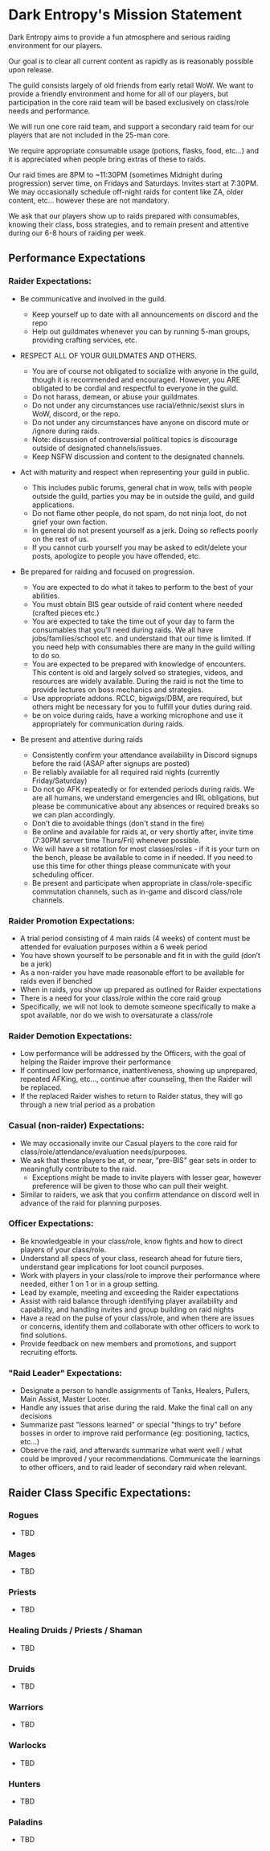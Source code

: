 # Dark Entropy's Mission Statement

Dark Entropy aims to provide a fun atmosphere and serious raiding environment for our players. 

Our goal is to clear all current content as rapidly as is reasonably possible upon release.

The guild consists largely of old friends from early retail WoW. We want to provide a friendly environment and home for all of our players, but participation in the core raid team will be based exclusively on class/role needs and performance. 

We will run one core raid team, and support a secondary raid team for our players that are not included in the 25-man core. 

We require appropriate consumable usage (potions, flasks, food, etc…) and it is appreciated when people bring extras of these to raids. 

Our raid times are 8PM to ~11:30PM (sometimes Midnight during progression) server time, on Fridays and Saturdays. Invites start at 7:30PM. We may occasionally schedule off-night raids for content like ZA, older content, etc... however these are not mandatory.

We ask that our players show up to raids prepared with consumables, knowing their class, boss strategies, and to remain present and attentive during our 6-8 hours of raiding per week.

## Performance Expectations

### Raider Expectations:
- Be communicative and involved in the guild. 
	- Keep yourself up to date with all announcements on discord and the repo 
	- Help out guildmates whenever you can by running 5-man groups, providing crafting services, etc. 

- RESPECT ALL OF YOUR GUILDMATES AND OTHERS. 
	- You are of course not obligated to socialize with anyone in the guild, though it is recommended and encouraged. However, you ARE obligated to be cordial and respectful to everyone in the guild. 
	- Do not harass, demean, or abuse your guildmates. 
	- Do not under any circumstances use racial/ethnic/sexist slurs in WoW, discord, or the repo. 
	- Do not under any circumstances have anyone on discord mute or /ignore during raids. 
	- Note: discussion of controversial political topics is discourage outside of designated channels/issues.
	- Keep NSFW discussion and content to the designated channels. 
	
- Act with maturity and respect when representing your guild in public. 
	- This includes public forums, general chat in wow, tells with people outside the guild, parties you may be in outside the guild, and guild applications. 
	- Do not flame other people, do not spam, do not ninja loot, do not grief your own faction. 
	- In general do not present yourself as a jerk. Doing so reflects poorly on the rest of us.
	- If you cannot curb yourself you may be asked to edit/delete your posts, apologize to people you have offended, etc. 
	
- Be prepared for raiding and focused on progression.
	- You are expected to do what it takes to perform to the best of your abilities. 
	- You must obtain BIS gear outside of raid content where needed (crafted pieces etc.) 
	- You are expected to take the time out of your day to farm the consumables that you'll need during raids. We all have jobs/families/school etc. and understand that our time is limited. If you need help with consumables there are many in the guild willing to do so. 
	- You are expected to be prepared with knowledge of encounters. This content is old and largely solved so strategies, videos, and resources are widely available. During the raid is not the time to provide lectures on boss mechanics and strategies. 
	- Use appropriate addons. RCLC, bigwigs/DBM, are required, but others might be necessary for you to fulfill your duties during raid.  
	- be on voice during raids, have a working microphone and use it appropriately for communication during raids. 

	
- Be present and attentive during raids
	- Consistently confirm your attendance availability in Discord signups before the raid (ASAP after signups are posted)
	- Be reliably available for all required raid nights (currently Friday/Saturday)
	- Do not go AFK repeatedly or for extended periods during raids. We are all humans, we understand emergencies and IRL obligations, but please be communicative about any absences or required breaks so we can plan accordingly. 
	- Don’t die to avoidable things (don't stand in the fire)
	- Be online and available for raids at, or very shortly after, invite time (7:30PM server time Thurs/Fri) whenever possible. 
	- We will have a sit rotation for most classes/roles - if it is your turn on the bench, please be available to come in if needed. If you need to use this time for other things please communicate with your scheduling officer. 
	- Be present and participate when appropriate in class/role-specific commutation channels, such as in-game and discord class/role channels.

### Raider Promotion Expectations:
- A trial period consisting of 4 main raids (4 weeks) of content must be attended for evaluation purposes within a 6 week period
- You have shown yourself to be personable and fit in with the guild (don’t be a jerk)
- As a non-raider you have made reasonable effort to be available for raids even if benched
- When in raids, you show up prepared as outlined for Raider expectations
- There is a need for your class/role within the core raid group
- Specifically, we will not look to demote someone specifically to make a spot available, nor do we wish to oversaturate a class/role

### Raider Demotion Expectations:
- Low performance will be addressed by the Officers, with the goal of helping the Raider improve their performance
- If continued low performance, inattentiveness, showing up unprepared, repeated AFKing, etc…, continue after counseling, then the Raider will be replaced. 
- If the replaced Raider wishes to return to Raider status, they will go through a new trial period as a probation

### Casual (non-raider) Expectations:
- We may occasionally invite our Casual players to the core raid for class/role/attendance/evaluation needs/purposes. 
- We ask that these players be at, or near, “pre-BIS” gear sets in order to meaningfully contribute to the raid. 
	- Exceptions might be made to invite players with lesser gear, however preference will be given to those who can pull their weight.
- Similar to raiders, we ask that you confirm attendance on discord well in advance of the raid for planning purposes. 

### Officer Expectations:
- Be knowledgeable in your class/role, know fights and how to direct players of your class/role.
- Understand all specs of your class, research ahead for future tiers, understand gear implications for loot council purposes. 
- Work with players in your class/role to improve their performance where needed, either 1 on 1 or in a group setting.
- Lead by example, meeting and exceeding the Raider expectations
- Assist with raid balance through identifying player availability and capability, and handling invites and group building on raid nights
- Have a read on the pulse of your class/role, and when there are issues or concerns, identify them and collaborate with other officers to work to find solutions. 
- Provide feedback on new members and promotions, and support recruiting efforts.

### "Raid Leader" Expectations:
- Designate a person to handle assignments of Tanks, Healers, Pullers, Main Assist, Master Looter.
- Handle any issues that arise during the raid. Make the final call on any decisions
- Summarize past "lessons learned" or special "things to try" before bosses in order to improve raid performance (eg: positioning, tactics, etc…)
- Observe the raid, and afterwards summarize what went well / what could be improved / your recommendations. Communicate the learnings to other officers, and to raid leader of secondary raid when relevant.

## Raider Class Specific Expectations:

### Rogues
- TBD

### Mages
- TBD

### Priests
- TBD

### Healing Druids / Priests / Shaman
- TBD
	
### Druids
- TBD

### Warriors
- TBD

### Warlocks
- TBD

### Hunters
- TBD

### Paladins
- TBD
